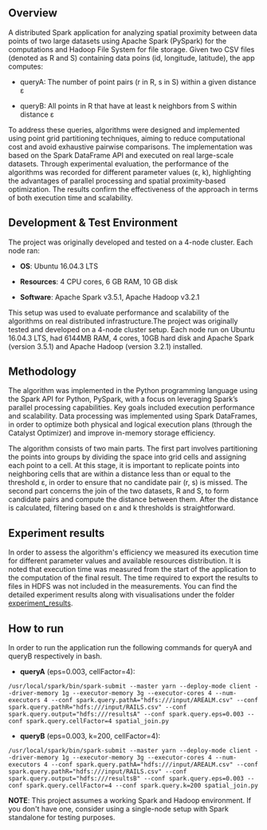 ## Overview
A distributed Spark application for analyzing spatial proximity between data points of two large datasets using Apache Spark (PySpark) for the computations and Hadoop File System for file storage. Given two CSV files (denoted as R and S) containing data poins (id, longitude, latitude), the app computes:

* queryA: The number of point pairs (r in R, s in S) within a given distance ε 

* queryB: All points in R that have at least k neighbors from S within distance ε 

To address these queries, algorithms were designed and implemented using point grid partitioning techniques, aiming to reduce computational cost and avoid exhaustive pairwise comparisons. The implementation was based on the Spark DataFrame API and executed on real large-scale datasets. Through experimental evaluation, the performance of the algorithms was recorded for different parameter values (ε, k), highlighting the advantages of parallel processing and spatial proximity-based optimization. The results confirm the effectiveness of the approach in terms of both execution time and scalability.

## Development & Test Environment
The project was originally developed and tested on a 4-node cluster. Each node ran:

* **OS**: Ubuntu 16.04.3 LTS

* **Resources**: 4 CPU cores, 6 GB RAM, 10 GB disk

* **Software**: Apache Spark v3.5.1, Apache Hadoop v3.2.1

This setup was used to evaluate performance and scalability of the algorithms on real distributed infrastructure.The project was originally tested and developed on a 4-node cluster setup. Each node run on Ubuntu 16.04.3 LTS, had 6144ΜΒ RAM, 4 cores, 10GB hard disk and Apache Spark (version 3.5.1) and Apache Hadoop (version 3.2.1) installed.

## Methodology
The algorithm was implemented in the Python programming language using the Spark API for Python, PySpark, with a focus on leveraging Spark’s parallel processing capabilities. Key goals included execution performance and scalability. Data processing was implemented using Spark DataFrames, in order to optimize both physical and logical execution plans (through the Catalyst Optimizer) and improve in-memory storage efficiency.

The algorithm consists of two main parts. The first part involves partitioning the points into groups by dividing the space into grid cells and assigning each point to a cell. At this stage, it is important to replicate points into neighboring cells that are within a distance less than or equal to the threshold ε, in order to ensure that no candidate pair (r, s) is missed. The second part concerns the join of the two datasets, R and S, to form candidate pairs and compute the distance between them. After the distance is calculated, filtering based on ε and k thresholds is straightforward.

## Experiment results
In order to assess the algorithm's efficiency we measured its execution time for different parameter values and available resources distribution. It is noted that execution time was measured from the start of the application to the computation of the final result. The time required to export the results to files in HDFS was not included in the measurements. You can find the detailed experiment results along with visualisations under the folder [experiment_results](experiment_results).

## How to run
In order to run the application run the following commands for queryA and queryB respectively in bash.

- **queryA** (eps=0.003, cellFactor=4):
```
/usr/local/spark/bin/spark-submit --master yarn --deploy-mode client --driver-memory 1g --executor-memory 3g --executor-cores 4 --num-executors 4 --conf spark.query.pathA="hdfs:///input/AREALM.csv" --conf spark.query.pathR="hdfs:///input/RAILS.csv" --conf spark.query.output="hdfs:///resultsA" --conf spark.query.eps=0.003 --conf spark.query.cellFactor=4 spatial_join.py
```

- **queryB** (eps=0.003, k=200, cellFactor=4):
```
/usr/local/spark/bin/spark-submit --master yarn --deploy-mode client --driver-memory 1g --executor-memory 3g --executor-cores 4 --num-executors 4 --conf spark.query.pathA="hdfs:///input/AREALM.csv" --conf spark.query.pathR="hdfs:///input/RAILS.csv" --conf spark.query.output="hdfs:///resultsB" --conf spark.query.eps=0.003 --conf spark.query.cellFactor=4 --conf spark.query.k=200 spatial_join.py
```

**NOTE**: This project assumes a working Spark and Hadoop environment. If you don't have one, consider using a single-node setup with Spark standalone for testing purposes.
